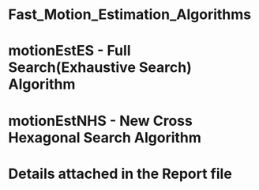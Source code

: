 # Fast_Motion_Estimation_Algorithms
# motionEstES - Full Search(Exhaustive Search) Algorithm 
# motionEstNHS - New Cross Hexagonal Search Algorithm
# Details attached in the Report file
